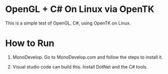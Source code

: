 
# OpenGL + C# On Linux via OpenTK

This is a simple test of OpenGL, C#, using OpenTK on Linux.

# How to Run

1. MonoDevelop. Go to MonoDevelop.com and follow the steps to install it.

2. Visual studio code can build this. Install DotNet and the C# tools.

